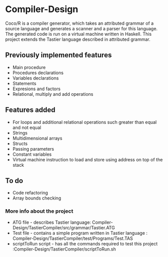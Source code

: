 # Compiler-Design
Coco/R is a compiler generator, which takes an attributed grammar of a source language and generates a scanner and a parser for this language. 
The generated code is run on a virtual machine written in Haskell.
This project extends the Tastier language described in attributed grammar. 
## Previously implemented features 
 - Main procedure
 - Procedures declarations
 - Variables declarations
 - Statements 
 - Expresions and factors
 - Relational, multiply and add operations
 
## Features added
 - For loops and additional relational operations such greater than equal and not equal
 - Strings
 - Multidimensional arrays
 - Structs
 - Passing parameters
 - Constant variables
 - Virtual machine instruction to load and store using address on top of the stack

## To do
 - Code refactoring
 - Array bounds checking

### More info about the project
 - ATG file - describes Tastier language: Compiler-Design/TastierCompiler/src/grammar/Tastier.ATG 
 - Test file - contains a simple program written in Tastier language : Compiler-Design/TastierCompiler/test/Programs/Test.TAS  
 - scriptToRun script - has all the commands required to test this project :Compiler-Design/TastierCompiler/scriptToRun.sh
